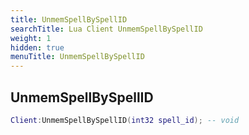 ```yaml
---
title: UnmemSpellBySpellID
searchTitle: Lua Client UnmemSpellBySpellID
weight: 1
hidden: true
menuTitle: UnmemSpellBySpellID
---
```

## UnmemSpellBySpellID
```lua
Client:UnmemSpellBySpellID(int32 spell_id); -- void
```